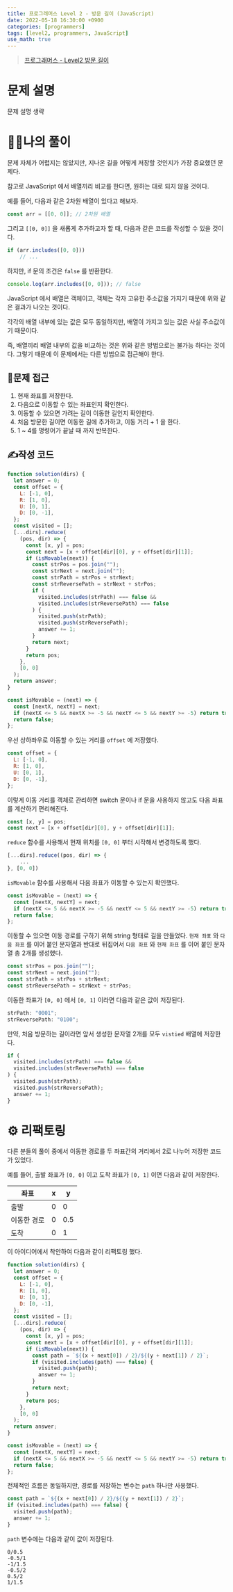 ```yaml
---
title: 프로그래머스 Level 2 - 방문 길이 (JavaScript)
date: 2022-05-18 16:30:00 +0900
categories: [programmers]
tags: [level2, programmers, JavaScript]
use_math: true
---
```


> [프로그래머스 - Level2 방문 길이](https://programmers.co.kr/learn/courses/30/lessons/49994#)

# 문제 설명

문제 설명 생략

# 🙋‍♂️나의 풀이

문제 자체가 어렵지는 않았지만, 지나온 길을 어떻게 저장할 것인지가 가장 중요했던 문제다.

참고로 JavaScript 에서 배열끼리 비교를 한다면, 원하는 대로 되지 않을 것이다.

예를 들어, 다음과 같은 2차원 배열이 있다고 해보자.

```javascript
const arr = [[0, 0]]; // 2차원 배열
```

그리고 `[[0, 0]]` 을 새롭게 추가하고자 할 때, 다음과 같은 코드를 작성할 수 있을 것이다.

```javascript
if (arr.includes([0, 0]))
	// ...
```

하지만, if 문의 조건은 `false` 를 반환한다.

```javascript
console.log(arr.includes([0, 0])); // false
```

JavaScript 에서 배열은 객체이고, 객체는 각자 고유한 주소값을 가지기 때문에 위와 같은 결과가 나오는 것이다.

각각의 배열 내부에 있는 값은 모두 동일하지만, 배열이 가지고 있는 값은 사실 주소값이기 때문이다.

즉, 배열끼리 배열 내부의 값을 비교하는 것은 위와 같은 방법으로는 불가능 하다는 것이다. 그렇기 때문에 이 문제에서는 다른 방법으로 접근해야 한다.

## 🤔문제 접근

1. 현재 좌표를 저장한다.
2. 다음으로 이동할 수 있는 좌표인지 확인한다.
3. 이동할 수 있으면 가려는 길이 이동한 길인지 확인한다.
4. 처음 방문한 길이면 이동한 길에 추가하고, 이동 거리 + 1 을 한다.
5. 1 ~ 4를 명령어가 끝날 때 까지 반복한다.

## ✍️작성 코드

```javascript
function solution(dirs) {
  let answer = 0;
  const offset = {
    L: [-1, 0],
    R: [1, 0],
    U: [0, 1],
    D: [0, -1],
  };
  const visited = [];
  [...dirs].reduce(
    (pos, dir) => {
      const [x, y] = pos;
      const next = [x + offset[dir][0], y + offset[dir][1]];
      if (isMovable(next)) {
        const strPos = pos.join("");
        const strNext = next.join("");
        const strPath = strPos + strNext;
        const strReversePath = strNext + strPos;
        if (
          visited.includes(strPath) === false &&
          visited.includes(strReversePath) === false
        ) {
          visited.push(strPath);
          visited.push(strReversePath);
          answer += 1;
        }
        return next;
      }
      return pos;
    },
    [0, 0]
  );
  return answer;
}

const isMovable = (next) => {
  const [nextX, nextY] = next;
  if (nextX <= 5 && nextX >= -5 && nextY <= 5 && nextY >= -5) return true;
  return false;
};
```

우선 상하좌우로 이동할 수 있는 거리를 `offset` 에 저장했다.

```javascript
const offset = {
  L: [-1, 0],
  R: [1, 0],
  U: [0, 1],
  D: [0, -1],
};
```

이렇게 이동 거리를 객체로 관리하면 switch 문이나 if 문을 사용하지 않고도 다음 좌표를 계산하기 편리해진다.

```javascript
const [x, y] = pos;
const next = [x + offset[dir][0], y + offset[dir][1]];
```

`reduce` 함수를 사용해서 현재 위치를 `[0, 0]` 부터 시작해서 변경하도록 했다.

```javascript
[...dirs].reduce((pos, dir) => {
    ...
}, [0, 0])
```

`isMovable` 함수를 사용해서 다음 좌표가 이동할 수 있는지 확인했다.

```javascript
const isMovable = (next) => {
  const [nextX, nextY] = next;
  if (nextX <= 5 && nextX >= -5 && nextY <= 5 && nextY >= -5) return true;
  return false;
};
```

이동할 수 있으면 이동 경로를 구하기 위해 string 형태로 길을 만들었다. `현재 좌표` 와 `다음 좌표` 를 이어 붙인 문자열과 반대로 뒤집어서 `다음 좌표` 와 `현재 좌표` 를 이어 붙인 문자열 총 2개를 생성했다.

```javascript
const strPos = pos.join("");
const strNext = next.join("");
const strPath = strPos + strNext;
const strReversePath = strNext + strPos;
```

이동한 좌표가 `[0, 0]` 에서 `[0, 1]` 이라면 다음과 같은 값이 저장된다.

```javascript
strPath: "0001";
strReversePath: "0100";
```

만약, 처음 방문하는 길이라면 앞서 생성한 문자열 2개를 모두 `vistied` 배열에 저장한다.

```javascript
if (
  visited.includes(strPath) === false &&
  visited.includes(strReversePath) === false
) {
  visited.push(strPath);
  visited.push(strReversePath);
  answer += 1;
}
```

# ⚙️ 리팩토링

다른 분들의 풀이 중에서 이동한 경로를 두 좌표간의 거리에서 2로 나누어 저장한 코드가 있었다.

예를 들어, 출발 좌표가 `[0, 0]` 이고 도착 좌표가 `[0, 1]` 이면 다음과 같이 저장한다.

| 좌표        | x   | y   |
| ----------- | --- | --- |
| 출발        | 0   | 0   |
| 이동한 경로 | 0   | 0.5 |
| 도착        | 0   | 1   |

이 아이디어에서 착안하여 다음과 같이 리팩토링 했다.

```javascript
function solution(dirs) {
  let answer = 0;
  const offset = {
    L: [-1, 0],
    R: [1, 0],
    U: [0, 1],
    D: [0, -1],
  };
  const visited = [];
  [...dirs].reduce(
    (pos, dir) => {
      const [x, y] = pos;
      const next = [x + offset[dir][0], y + offset[dir][1]];
      if (isMovable(next)) {
        const path = `${(x + next[0]) / 2}/${(y + next[1]) / 2}`;
        if (visited.includes(path) === false) {
          visited.push(path);
          answer += 1;
        }
        return next;
      }
      return pos;
    },
    [0, 0]
  );
  return answer;
}

const isMovable = (next) => {
  const [nextX, nextY] = next;
  if (nextX <= 5 && nextX >= -5 && nextY <= 5 && nextY >= -5) return true;
  return false;
};
```

전체적인 흐름은 동일하지만, 경로를 저장하는 변수는 `path` 하나만 사용했다.

```javascript
const path = `${(x + next[0]) / 2}/${(y + next[1]) / 2}`;
if (visited.includes(path) === false) {
  visited.push(path);
  answer += 1;
}
```

`path` 변수에는 다음과 같이 값이 저장된다.

```
0/0.5
-0.5/1
-1/1.5
-0.5/2
0.5/2
1/1.5
```
